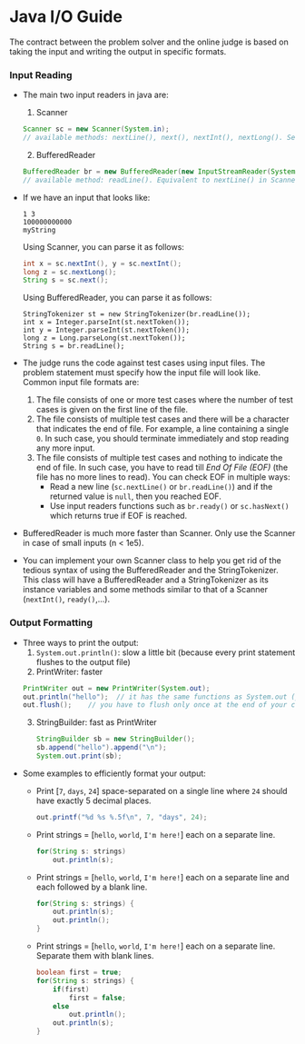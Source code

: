 # Java I/O Guide

The contract between the problem solver and the online judge is based on taking the input and writing the output in specific formats.

### Input Reading

- The main two input readers in java are:
  1. Scanner
    ```java
    Scanner sc = new Scanner(System.in);
    // available methods: nextLine(), next(), nextInt(), nextLong(). See java docs for what they return.
    ```
  2. BufferedReader
    ```java
    BufferedReader br = new BufferedReader(new InputStreamReader(System.in));
    // available method: readLine(). Equivalent to nextLine() in Scanner.
    ```
- If we have an input that looks like:
  ```
  1 3
  100000000000
  myString
  ```
  Using Scanner, you can parse it as follows:
  ```java
  int x = sc.nextInt(), y = sc.nextInt();
  long z = sc.nextLong();
  String s = sc.next();
  ```

  Using BufferedReader, you can parse it as follows:
  ```
  StringTokenizer st = new StringTokenizer(br.readLine());
  int x = Integer.parseInt(st.nextToken());
  int y = Integer.parseInt(st.nextToken());
  long z = Long.parseLong(st.nextToken());
  String s = br.readLine();
  ```

- The judge runs the code against test cases using input files. The problem statement must specify how the input file will look like. Common input file formats are:
  1. The file consists of one or more test cases where the number of test cases is given on the first line of the file.
  2. The file consists of multiple test cases and there will be a character that indicates the end of file. For example, a line containing a single `0`. In such case, you should terminate immediately and stop reading any more input.
  3. The file consists of multiple test cases and nothing to indicate the end of file. In such case, you have to read till *End Of File (EOF)* (the file has no more lines to read). You can check EOF in multiple ways:
      - Read a new line (`sc.nextLine()` or `br.readLine()`) and if the returned value is `null`, then you reached EOF.
      - Use input readers functions such as `br.ready()` or `sc.hasNext()` which returns true if EOF is reached.

- BufferedReader is much more faster than Scanner. Only use the Scanner in case of small inputs (n < 1e5).
- You can implement your own Scanner class to help you get rid of the tedious syntax of using the BufferedReader and the StringTokenizer. This class will have a BufferedReader and a StringTokenizer as its instance variables and some methods similar to that of a Scanner (`nextInt()`, `ready()`,...).

### Output Formatting
- Three ways to print the output:
  1. `System.out.println()`: slow a little bit (because every print statement flushes to the output file)
  2. PrintWriter: faster
    ```java
    PrintWriter out = new PrintWriter(System.out);
    out.println("hello");  // it has the same functions as System.out (print(), println(), printf())
    out.flush();    // you have to flush only once at the end of your code. Did you get why it is faster ;) ?
    ```
  3. StringBuilder: fast as PrintWriter
      ```java
      StringBuilder sb = new StringBuilder();
      sb.append("hello").append("\n");
      System.out.print(sb);
      ```
- Some examples to efficiently format your output:
    - Print [`7`, `days`, `24`] space-separated on a single line where `24` should have exactly 5 decimal places. 
        ```java
        out.printf("%d %s %.5f\n", 7, "days", 24);
        ```
    - Print strings = [`hello`, `world`, `I'm here!`] each on a separate line.
        ```java
        for(String s: strings)
            out.println(s);
        ```
    - Print strings = [`hello`, `world`, `I'm here!`] each on a separate line and each followed by a blank line.
        ```java
        for(String s: strings) {
            out.println(s);
            out.println();
        }
        ```

    - Print strings = [`hello`, `world`, `I'm here!`] each on a separate line. Separate them with blank lines.
        ```java
        boolean first = true;
        for(String s: strings) {
            if(first)
                first = false;
            else
                out.println();
            out.println(s);
        }
        ```

